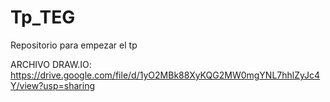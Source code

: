 # Tp_TEG
Repositorio para empezar el tp

ARCHIVO DRAW.IO:   https://drive.google.com/file/d/1yO2MBk88XyKQG2MW0mgYNL7hhlZyJc4Y/view?usp=sharing

